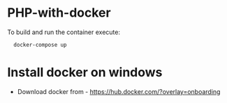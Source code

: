 # PHP-with-docker

To build and run the container execute:

```docker
  docker-compose up
```


# Install docker on windows

* Download docker from - https://hub.docker.com/?overlay=onboarding
